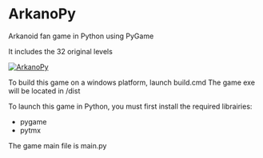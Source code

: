 # ArkanoPy
Arkanoid fan game in Python using PyGame

It includes the 32 original levels

[![ArkanoPy](https://i9.ytimg.com/vi_webp/s4Vjk5Ga8lY/mq2.webp?sqp=CLShmpsG-oaymwEmCMACELQB8quKqQMa8AEB-AH-BIAC4AOKAgwIABABGC8gZSgoMA8=&rs=AOn4CLBdw3iKmJ2ax8ATGvYiMOl6jj9kPg)](https://youtu.be/s4Vjk5Ga8lY)

To build this game on a windows platform, launch build.cmd
The game exe will be located in /dist

To launch this game in Python, you must first install the required librairies:
- pygame
- pytmx

The game main file is main.py




